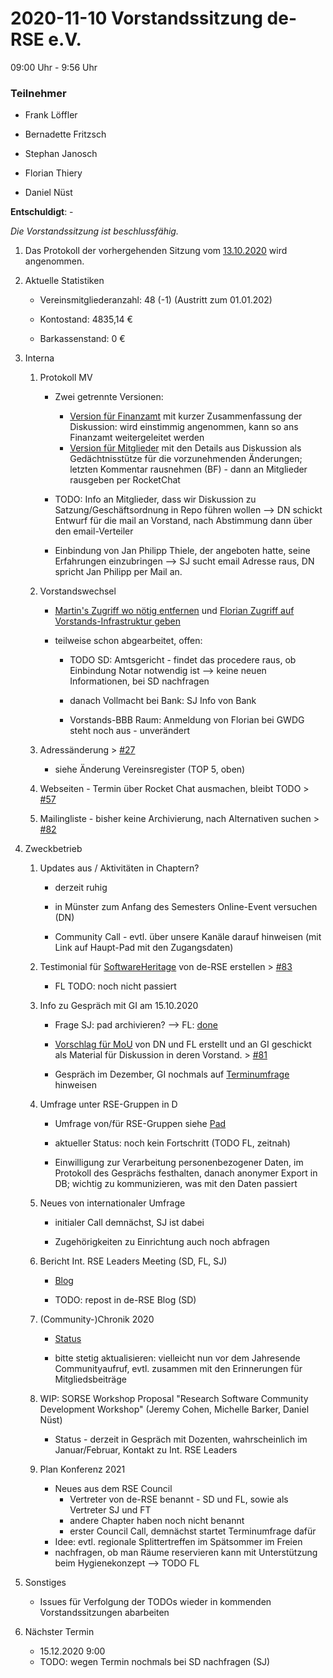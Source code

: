 2020-11-10 Vorstandssitzung de-RSE e.V.
=======================================

09:00 Uhr - 9:56 Uhr

### Teilnehmer

-   Frank Löffler

-   Bernadette Fritzsch

-   Stephan Janosch

-   Florian Thiery

-   Daniel Nüst

**Entschuldigt**: -

*Die Vorstandssitzung ist beschlussfähig.*

1.  Das Protokoll der vorhergehenden Sitzung vom [13.10.2020](https://github.com/DE-RSE/protokolle/blob/master/Vorstandssitzungen/Protokoll-Vorstand-deRSE-2020-10-13.md) wird angenommen.
    
2.  Aktuelle Statistiken

    -   Vereinsmitgliederanzahl: 48 (-1) (Austritt zum 01.01.202)

    -   Kontostand: 4835,14 €

    -   Barkassenstand: 0 €

3.  Interna

    1.  Protokoll MV
        -   Zwei getrennte Versionen:

            -   [Version für
                Finanzamt](https://github.com/DE-RSE/protokolle/blob/master/Mitgliederversammlungen/MV-deRSE-2020-08-27-V1.md) mit kurzer Zusammenfassung der Diskussion: wird einstimmig angenommen, kann so ans Finanzamt weitergeleitet werden
            -   [Version für
                Mitglieder](https://github.com/DE-RSE/protokolle/blob/master/Mitgliederversammlungen/MV-deRSE-2020-08-27-Details.md)
            mit den Details aus Diskussion als Gedächtnisstütze für die vorzunehmenden Änderungen; letzten Kommentar rausnehmen (BF) - dann an Mitglieder rausgeben per RocketChat
            
        -   TODO: Info an Mitglieder, dass wir Diskussion zu Satzung/Geschäftsordnung in Repo führen wollen  --> DN schickt Entwurf für die mail an Vorstand, nach Abstimmung dann über den email-Verteiler
        -   Einbindung von Jan Philipp Thiele, der angeboten hatte, seine
                Erfahrungen einzubringen --\> SJ sucht email Adresse raus, DN spricht Jan Philipp per Mail an.

    2.  Vorstandswechsel

        -   [Martin's Zugriff wo nötig
            entfernen](https://github.com/DE-RSE/vorstand/issues/79) und
            [Florian Zugriff auf Vorstands-Infrastruktur
            geben](https://github.com/DE-RSE/vorstand/issues/78)

        -   teilweise schon abgearbeitet, offen:

            -   TODO SD: Amtsgericht - findet das procedere raus, ob Einbindung
                Notar notwendig ist --\> keine neuen Informationen, bei SD nachfragen

            -   danach Vollmacht bei Bank: SJ Info von Bank

            -   Vorstands-BBB Raum: Anmeldung von Florian bei GWDG steht noch
                aus - unverändert

    3.  Adressänderung \> [\#27](https://github.com/DE-RSE/vorstand/issues/27)

        -   siehe Änderung Vereinsregister (TOP 5, oben)

    4.  Webseiten - Termin über Rocket Chat ausmachen, bleibt TODO \>
        [\#57](https://github.com/DE-RSE/vorstand/issues/57)

    5.  Mailingliste - bisher keine Archivierung, nach Alternativen suchen \>
        [\#82](https://github.com/DE-RSE/vorstand/issues/82)

4.  Zweckbetrieb

    1.  Updates aus / Aktivitäten in Chaptern?

        -   derzeit ruhig

        -   in Münster zum Anfang des Semesters Online-Event versuchen (DN)

        -   Community Call - evtl. über unsere Kanäle darauf hinweisen (mit Link
            auf Haupt-Pad mit den Zugangsdaten)

    2.  Testimonial für [SoftwareHeritage](https://www.softwareheritage.org/support/testimonials/)
        von de-RSE erstellen \> [\#83](https://github.com/DE-RSE/vorstand/issues/83)
        -   FL TODO: noch nicht passiert
        
    3.  Info zu Gespräch mit GI am 15.10.2020
    
        -   Frage SJ: pad archivieren? --> FL: [done](https://github.com/DE-RSE/vorstand/blob/master/Sitzungsprotokolle/GI/2020-10-15.md)
            
        -   [Vorschlag für MoU](https://github.com/DE-RSE/vorstand/blob/master/Sitzungsprotokolle/MoU_GI/Beschreibung.md) von DN und FL erstellt und an GI geschickt als Material für
            Diskussion in deren Vorstand. \> [\#81](https://github.com/DE-RSE/vorstand/issues/81)
            
        -   Gespräch im Dezember, GI nochmals auf [Terminumfrage](https://terminplaner.dfn.de/4V3uvY64rWhJ5qEV) hinweisen
        
    4.  Umfrage unter RSE-Gruppen in D
    
        -   Umfrage von/für RSE-Gruppen siehe [Pad](https://pad.gwdg.de/_KMM9yQ5QEyAw-7SbTQLGA)
    
        -   aktueller Status: noch kein Fortschritt (TODO FL, zeitnah)
    
        -   Einwilligung zur Verarbeitung personenbezogener Daten, im Protokoll
            des Gesprächs festhalten, danach anonymer Export in DB; wichtig zu kommunizieren, was mit den Daten passiert
    
    5.  Neues von internationaler Umfrage
    
        -   initialer Call demnächst, SJ ist dabei
    
        -   Zugehörigkeiten zu Einrichtung auch noch abfragen
    
    6.  Bericht Int. RSE Leaders Meeting (SD, FL, SJ)
    
        -   [Blog](https://researchsoftware.org/2020/10/09/2nd-international-rse-leaders-workshop.html)
    
        -   TODO: repost in de-RSE Blog (SD)
    
    7.  (Community-)Chronik 2020
    
        -   [Status](https://pad.gwdg.de/PS7wJhGDRQebDcVSWzSrdg?view)
    
        -   bitte stetig aktualisieren: vielleicht nun vor dem Jahresende
            Communityaufruf, evtl. zusammen mit den Erinnerungen für Mitgliedsbeiträge
    
    8.  WIP: SORSE Workshop Proposal "Research Software Community Development
        Workshop" (Jeremy Cohen, Michelle Barker, Daniel Nüst)

        -   Status - derzeit in Gespräch mit Dozenten, wahrscheinlich im Januar/Februar,
            Kontakt zu Int. RSE Leaders
    
    9.  Plan Konferenz 2021
    
        -   Neues aus dem RSE Council
            -   Vertreter von de-RSE benannt - SD und FL, sowie als Vertreter SJ und FT
            -   andere Chapter haben noch nicht benannt
            -   erster Council Call, demnächst startet Terminumfrage dafür
        -   Idee: evtl. regionale Splittertreffen im Spätsommer im Freien
        -   nachfragen, ob man Räume reservieren kann mit Unterstützung beim Hygienekonzept --\> TODO FL
    
5.  Sonstiges

    -   Issues für Verfolgung der TODOs wieder in kommenden Vorstandssitzungen
        abarbeiten

6.  Nächster Termin

    -   15.12.2020 9:00 
    -   TODO: wegen Termin nochmals bei SD nachfragen (SJ)
